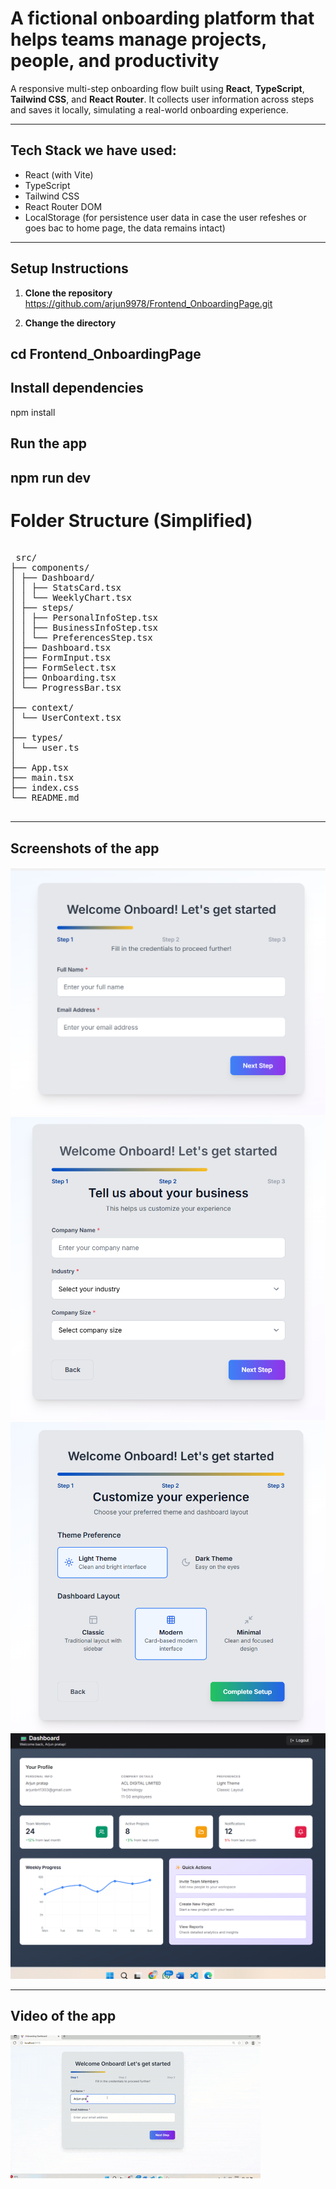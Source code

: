 # A fictional onboarding platform that helps teams manage projects, people, and productivity

A responsive multi-step onboarding flow built using **React**, **TypeScript**, **Tailwind CSS**, and **React Router**. It collects user information across steps and saves it locally, simulating a real-world onboarding experience.

---


## Tech Stack we have used:

-  React (with Vite)
-  TypeScript
-  Tailwind CSS
-  React Router DOM
-  LocalStorage (for persistence user data in case the user refeshes or goes bac to home page, the data remains intact)

---

##  Setup Instructions

1. **Clone the repository**  
https://github.com/arjun9978/Frontend_OnboardingPage.git
   
2. **Change the directory**
   
cd Frontend_OnboardingPage
---

## Install dependencies


npm install

## Run the app


npm run dev
---

# Folder Structure (Simplified)
<pre> 
 src/
├── components/
│ ├── Dashboard/
│ │ ├── StatsCard.tsx
│ │ └── WeeklyChart.tsx
│ ├── steps/
│ │ ├── PersonalInfoStep.tsx
│ │ ├── BusinessInfoStep.tsx
│ │ └── PreferencesStep.tsx
│ ├── Dashboard.tsx
│ ├── FormInput.tsx
│ ├── FormSelect.tsx
│ ├── Onboarding.tsx
│ └── ProgressBar.tsx
│
├── context/
│ └── UserContext.tsx
│
├── types/
│ └── user.ts
│
├── App.tsx
├── main.tsx
├── index.css
└── README.md
     </pre>

---

## Screenshots of the app

![Image 1](assets/image.png)
![Image 2](assets/image2.png)
![Image 3](assets/image3.png)
![Image 4](assets/image4.png)


---

## Video of the app

![Demo Video](assets/20250607-0714-44.1833356.gif)
